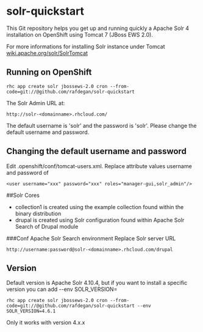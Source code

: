 # solr-quickstart
This Git repository helps you get up and running quickly a Apache Solr 4 installation on OpenShift using Tomcat 7 (JBoss EWS 2.0).

For more informations for installing Solr instance under Tomcat
[wiki.apache.org/solr/SolrTomcat](https://wiki.apache.org/solr/SolrTomcat)

## Running on OpenShift
	rhc app create solr jbossews-2.0 cron --from-code=git://@github.com/rafdegan/solr-quickstart
The Solr Admin URL at:
    
	http://solr-<domainname>.rhcloud.com/
The default username is 'solr' and the password is 'solr'.
Please change the default username and password.

## Changing the default username and password
Edit .openshift/conf/tomcat-users.xml. Replace attribute values username and password of <user>

	<user username="xxx" password="xxx" roles="manager-gui,solr_admin"/>

##Solr Cores
* collection1 is created using the example collection found within the binary distribution 
* drupal is created using Solr configuration found within Apache Solr Search of Drupal module

###Conf Apache Solr Search environment
Replace Solr server URL

	http://username:password@solr-<domainname>.rhcloud.com/drupal

## Version
Default version is Apache Solr 4.10.4, but if you want to install a specific version you can add --env SOLR_VERSION=<version>

	rhc app create solr jbossews-2.0 cron --from-code=git://@github.com/rafdegan/solr-quickstart --env SOLR_VERSION=4.6.1

Only it works with version 4.x.x
